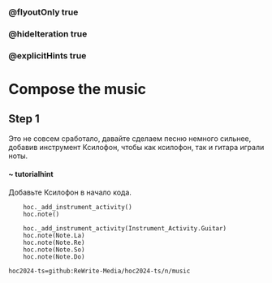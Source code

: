 ### @flyoutOnly true
### @hideIteration true
### @explicitHints true

# Compose the music

## Step 1
Это не совсем сработало, давайте сделаем песню немного сильнее, добавив инструмент Ксилофон, чтобы как ксилофон, так и гитара играли ноты.

#### ~ tutorialhint
Добавьте Ксилофон в начало кода.

```ghost
    hoc._add_instrument_activity()
    hoc.note()
```
```template
    hoc._add_instrument_activity(Instrument_Activity.Guitar)
    hoc.note(Note.La)
    hoc.note(Note.Re)
    hoc.note(Note.So)
    hoc.note(Note.Do)
```

```package
hoc2024-ts=github:ReWrite-Media/hoc2024-ts/n/music
```